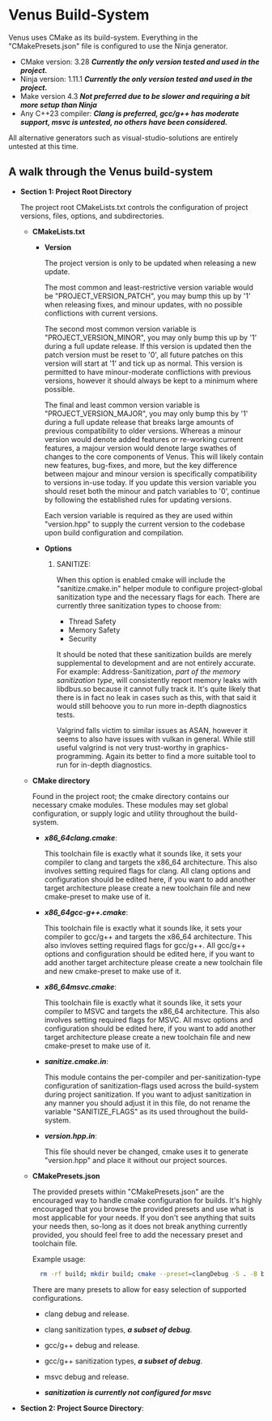 
# Venus Build-System

  Venus uses CMake as its build-system. Everything in the "CMakePresets.json" file is configured to use the Ninja generator.

  - CMake version: 3.28 ***Currently the only version tested and used in the project.***
  - Ninja version: 1.11.1 ***Currently the only version tested and used in the project.***
  - Make version 4.3 ***Not preferred due to be slower and requiring a bit more setup than Ninja***
  - Any C++23 compiler: ***Clang is preferred, gcc/g++ has moderate support, msvc is untested, no others have been considered.***

  All alternative generators such as visual-studio-solutions are entirely untested at this time. 

## A walk through the Venus build-system

- **Section 1: Project Root Directory**

  The project root CMakeLists.txt controls the configuration of project versions, files, options, and subdirectories.
  
  - **CMakeLists.txt**

    - **Version**

      The project version is only to be updated when releasing a new update. 
      
      The most common and least-restrictive version variable would be "PROJECT_VERSION_PATCH", you may bump this up by '1' when releasing fixes, and minour updates, with no
      possible conflictions with current versions.

      The second most common version variable is "PROJECT_VERSION_MINOR", you may only bump this up by '1' during a full update release. 
      If this version is updated then the patch version must be reset to '0', all future patches on this version will start at '1' and tick up as normal. 
      This version is permitted to have minour-moderate conflictions with previous versions, however it should always be kept to a minimum where possible.

      The final and least common version variable is "PROJECT_VERSION_MAJOR", you may only bump this by '1' during a full update release that breaks large amounts of previous compatibility to older versions. 
      Whereas a minour version would denote added features or re-working current features, a majour version would denote large swathes of changes to the core components of Venus. 
      This will likely contain new features, bug-fixes, and more, but the key difference between majour and minour version is specifically compatibility to versions in-use today.
      If you update this version variable you should reset both the minour and patch variables to '0', continue by following the established rules for updating versions.

      Each version variable is required as they are used within "version.hpp" to supply the current version to the codebase upon build configuration and compilation.

    - **Options**

      1. SANITIZE:

          When this option is enabled cmake will include the "sanitize.cmake.in" helper module to configure
          project-global sanitization type and the necessary flags for each. There are currently three sanitization types to choose from:
            
          - Thread Safety
          - Memory Safety
          - Security
          
          It should be noted that these sanitization builds are merely supplemental to development and are not entirely accurate.
          For example: Address-Sanitization, *part of the memory sanitization type*, will consistently report memory leaks with
          libdbus.so because it cannot fully track it. It's quite likely that there is in fact no leak in cases such as this, with that said it
          would still behoove you to run more in-depth diagnostics tests.

          Valgrind falls victim to similar issues as ASAN, however it seems to also have issues with vulkan in general. While still useful valgrind is
          not very trust-worthy in graphics-programming. Again its better to find a more suitable tool to run for in-depth diagnostics.

  - **CMake directory**

    Found in the project root; the cmake directory contains our necessary cmake modules. These modules may set global configuration, or supply logic and utility throughout the build-system.

    - ***x86_64clang.cmake***:

      This toolchain file is exactly what it sounds like, it sets your compiler to clang and targets the x86_64 architecture. This also involves setting required flags for clang.
      All clang options and configuration should be edited here, if you want to add another target architecture please create a new toolchain file and new cmake-preset to make use of it.

    - ***x86_64gcc-g++.cmake***:

      This toolchain file is exactly what it sounds like, it sets your compiler to gcc/g++ and targets the x86_64 architecture. This also invloves setting required flags for gcc/g++.
      All gcc/g++ options and configuration should be edited here, if you want to add another target architecture please create a new toolchain file and new cmake-preset to make use of it.

    - ***x86_64msvc.cmake***:

      This toolchain file is exactly what it sounds like, it sets your compiler to MSVC and targets the x86_64 architecture. This also involves setting required flags for MSVC.
      All msvc options and configuration should be edited here, if you want to add another target architecture please create a new toolchain file and new cmake-preset to make use of it.

    - ***sanitize.cmake.in***:

      This module contains the per-compiler and per-sanitization-type configuration of sanitization-flags used across the build-system during project sanitization.
      If you want to adjust sanitization in any manner you should adjust it in this file, do not rename the variable "SANITIZE_FLAGS" as its used throughout the build-system.

    - ***version.hpp.in***:

      This file should never be changed, cmake uses it to generate "version.hpp" and place it without our project sources.

  - **CMakePresets.json**

    The provided presets within "CMakePresets.json" are the encouraged way to handle cmake configuration for builds.
    It's highly encouraged that you browse the provided presets and use what is most applicable for your needs.
    If you don't see anything that suits your needs then, so-long as it does not break anything currently provided, you should feel free to add the necessary preset and toolchain file.

    Example usage:

    ```Bash
      rm -rf build; mkdir build; cmake --preset=clangDebug -S . -B build
    ```
    There are many presets to allow for easy selection of supported configurations.

    - clang debug and release.
    - clang sanitization types, ***a subset of debug***.

    - gcc/g++ debug and release.
    - gcc/g++ sanitization types, ***a subset of debug***.

    - msvc debug and release.
    - ***sanitization is currently not configured for msvc***


- **Section 2: Project Source Directory**:


